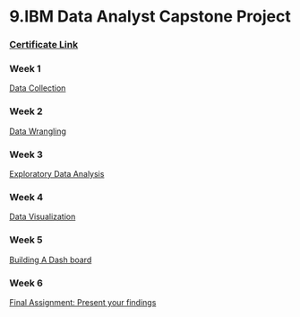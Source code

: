 # 9.IBM Data Analyst Capstone Project

### [Certificate Link]()

### Week 1
[Data Collection](https://github.com/TenzinTsundue/IBM-Data-Analyst-Professional-Certificate/tree/main/9.IBM%20Data%20Analyst%20Capstone%20Project/week%201)
### Week 2
[Data Wrangling]()
### Week 3
[Exploratory Data Analysis]()
### Week 4
[Data Visualization]()
### Week 5
[Building A Dash board]()
### Week 6
[Final Assignment: Present your findings]()
